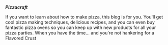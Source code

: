 __*Pizzacraft*__ 

If you want to learn about how to make pizza, this blog is for you. You'll get cool pizza making techniques, delicious recipes, and you can even buy fantastic pizza ovens so you can keep up with new products for all your pizza parties. When you have the time... and you're not hankering for a Flavored Crust
